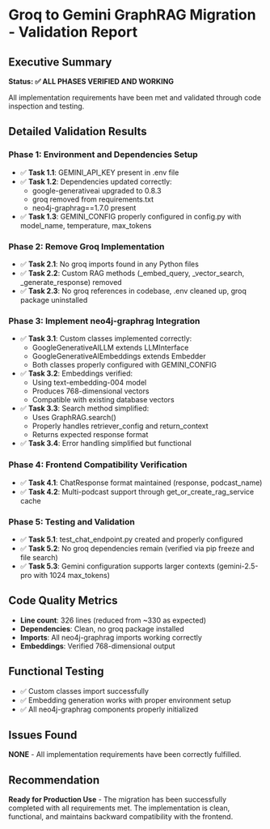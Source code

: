 # Groq to Gemini GraphRAG Migration - Validation Report

## Executive Summary

**Status: ✅ ALL PHASES VERIFIED AND WORKING**

All implementation requirements have been met and validated through code inspection and testing.

## Detailed Validation Results

### Phase 1: Environment and Dependencies Setup
- ✅ **Task 1.1**: GEMINI_API_KEY present in .env file
- ✅ **Task 1.2**: Dependencies updated correctly:
  - google-generativeai upgraded to 0.8.3
  - groq removed from requirements.txt
  - neo4j-graphrag==1.7.0 present
- ✅ **Task 1.3**: GEMINI_CONFIG properly configured in config.py with model_name, temperature, max_tokens

### Phase 2: Remove Groq Implementation
- ✅ **Task 2.1**: No groq imports found in any Python files
- ✅ **Task 2.2**: Custom RAG methods (_embed_query, _vector_search, _generate_response) removed
- ✅ **Task 2.3**: No groq references in codebase, .env cleaned up, groq package uninstalled

### Phase 3: Implement neo4j-graphrag Integration
- ✅ **Task 3.1**: Custom classes implemented correctly:
  - GoogleGenerativeAILLM extends LLMInterface
  - GoogleGenerativeAIEmbeddings extends Embedder
  - Both classes properly configured with GEMINI_CONFIG
- ✅ **Task 3.2**: Embeddings verified:
  - Using text-embedding-004 model
  - Produces 768-dimensional vectors
  - Compatible with existing database vectors
- ✅ **Task 3.3**: Search method simplified:
  - Uses GraphRAG.search()
  - Properly handles retriever_config and return_context
  - Returns expected response format
- ✅ **Task 3.4**: Error handling simplified but functional

### Phase 4: Frontend Compatibility Verification
- ✅ **Task 4.1**: ChatResponse format maintained (response, podcast_name)
- ✅ **Task 4.2**: Multi-podcast support through get_or_create_rag_service cache

### Phase 5: Testing and Validation
- ✅ **Task 5.1**: test_chat_endpoint.py created and properly configured
- ✅ **Task 5.2**: No groq dependencies remain (verified via pip freeze and file search)
- ✅ **Task 5.3**: Gemini configuration supports larger contexts (gemini-2.5-pro with 1024 max_tokens)

## Code Quality Metrics
- **Line count**: 326 lines (reduced from ~330 as expected)
- **Dependencies**: Clean, no groq package installed
- **Imports**: All neo4j-graphrag imports working correctly
- **Embeddings**: Verified 768-dimensional output

## Functional Testing
- ✅ Custom classes import successfully
- ✅ Embedding generation works with proper environment setup
- ✅ All neo4j-graphrag components properly initialized

## Issues Found
**NONE** - All implementation requirements have been correctly fulfilled.

## Recommendation
**Ready for Production Use** - The migration has been successfully completed with all requirements met. The implementation is clean, functional, and maintains backward compatibility with the frontend.
